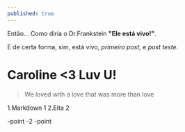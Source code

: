 ```yaml
---
published: true
---
```


Então... Como diria o Dr.Frankstein **"Ele está vivo!"**.

E de certa forma, sim, está vivo, _primeiro post_, e _post teste_.


# Caroline <3 Luv U!

> We loved with a love that was more than love


1.Markdown 1
2.Eita 2

-point
-2
-point
